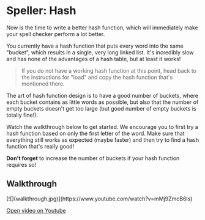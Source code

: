 # Speller: Hash

Now is the time to write a better hash function, which will immediately make your spell checker perform a lot better.

You currently have a hash function that puts every word into the same "bucket", which results in a single, very long linked list. It's incredibly slow and has none of the advantages of a hash table, but at least it works!

> If you do not have a working hash function at this point, head back to the instructions for "load" and copy the hash function that's mentioned there.

The art of hash function design is to have a good number of buckets, where each bucket contains as little words as possible, but also that the number of empty buckets doesn't get too large (but  good number of empty buckets is totally fine!).

Watch the walkthrough below to get started. We encourage you to first try a hash function based on only the first letter of the word. Make sure that everything still works as expected (maybe faster) and then try to find a hash function that's really good!

**Don't forget** to increase the number of buckets if your hash function requires so!


## Walkthrough

<div markdown="1" class="extend">
[![](walkthrough.jpg)](https://www.youtube.com/watch?v=mMj9ZmcB6ls)
</div>

[Open video on Youtube](https://www.youtube.com/watch?v=mMj9ZmcB6ls)

